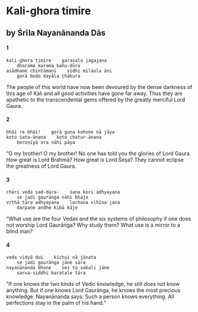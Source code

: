# Kali-ghora timire

## by Śrīla Nayanānanda Dās

#### 1

    kali-ghora timire    garasala jagajana
        dharama karama bahu-dūra
    asādhane chintāmaṇi    vidhi milāola āni
        gorā boḍo dayāla ṭhākura

The people of this world have now been devoured by the dense darkness of this age of Kali and all good activities have gone far away. Thus they are apathetic to the transcendental gems offered by the greatly merciful Lord Gaura.

#### 2

    bhāi re bhāi!    gorā guṇa kohone nā jāya
    koto śata-ānana    koto chatur-ānana
        boroṇiyā ora nāhi pāya

“O my brother! O my brother! No one has told you the glories of Lord Gaura. How great is Lord Brahmā? How great is Lord Śeṣa? They cannot eclipse the greatness of Lord Gaura.

#### 3

    chāri veda ṣaḍ-dara-    śana kori adhyayana
        se jadi gaurāṅga nāhi bhaje
    vṛthā tāra adhyayana    lochana vihīna jana
        darpaṇe andhe kibā kāje

“What use are the four Vedas and the six systems of philosophy if one does not worship Lord Gaurāṅga? Why study them? What use is a mirror to a blind man?

#### 4

    veda vidyā dui    kichui nā jānata
        se jadi gaurāṅga jāne sāra
    nayanānanda bhone    sei to sakali jāne
        sarva-siddhi karatale tāra

“If one knows the two kinds of Vedic knowledge, he still does not know anything. But if one knows Lord Gaurāṅga, he knows the most precious knowledge. Nayanānanda says: Such a person knows everything. All perfections stay in the palm of his hand.”

